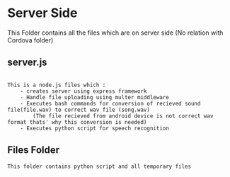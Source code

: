 # Server Side

This Folder contains all the files which are on server side (No relation with Cordova folder)

## server.js

```

This is a node.js files which :
	- creates server using express framework 
	- Handle file uploading using multer middleware 
	- Executes bash commands for conversion of recieved sound file(file.wav) to correct wav file (song.wav)
		(The file recieved from android device is not correct wav format thats' why this conversion is needed)
	- Executes python script for speech recognition 

```

## Files Folder 
	
``` 
This folder contains python script and all temporary files
```